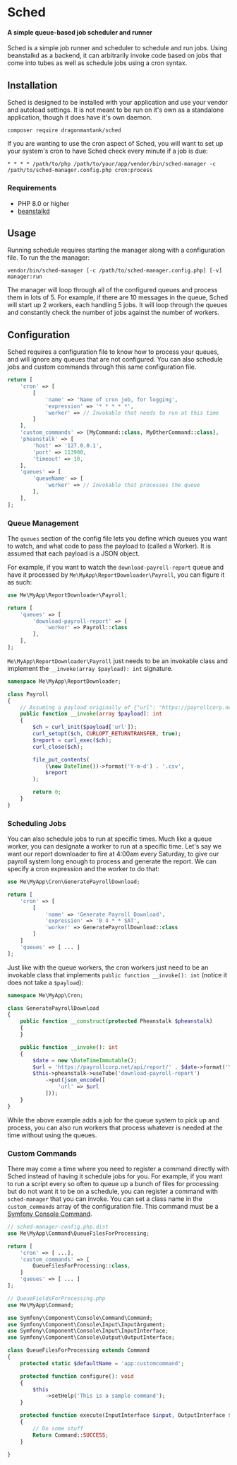 # Sched
#### A simple queue-based job scheduler and runner

Sched is a simple job runner and scheduler to schedule and run jobs. Using beanstalkd as a backend, it can arbitrarily invoke code based on jobs that come into tubes as well as schedule jobs using a cron syntax.

## Installation

Sched is designed to be installed with your application and use your vendor and autoload settings. It is not meant to be run on it's own as a standalone application, though it does have it's own daemon.

```console
composer require dragonmantank/sched
```

If you are wanting to use the cron aspect of Sched, you will want to set up your system's cron to have Sched check every minute if a job is due:

```
* * * * /path/to/php /path/to/your/app/vendor/bin/sched-manager -c /path/to/sched-manager.config.php cron:process
```

### Requirements
- PHP 8.0 or higher
- [beanstalkd](https://beanstalkd.github.io/)

## Usage

Running schedule requires starting the manager along with a configuration file. To run the the manager:

```console
vendor/bin/sched-manager [-c /path/to/sched-manager.config.php] [-v] manager:run 
```

The manager will loop through all of the configured queues and process them in lots of 5. For example, if there are 10 messages in the queue, Sched will start up 2 workers, each handling 5 jobs. It will loop through the queues and constantly check the number of jobs against the number of workers.

## Configuration

Sched requires a configuration file to know how to process your queues, and will ignore any queues that are not configured. You can also schedule jobs and custom commands through this same configuration file.

```php
return [
    'cron' => [
        [
            'name' => 'Name of cron job, for logging',
            'expression' => '* * * * *',
            'worker' => // Invokable that needs to run at this time
        ]
    ],
    'custom_commands' => [MyCommand::class, MyOtherCommand::class],
    'pheanstalk' => [
        'host' => '127.0.0.1',
        'port' => 113900,
        'timeout' => 10,
    ],
    'queues' => [
        'queueName' => [
            'worker' => // Invokable that processes the queue
        ],
    ],
];
```

### Queue Management

The `queues` section of the config file lets you define which queues you want to watch, and what code to pass the payload to (called a Worker). It is assumed that each payload is a JSON object.

For example, if you want to watch the `download-payroll-report` queue and have it processed by `Me\MyApp\ReportDownloader\Payroll`, you can figure it as such:

```php
use Me\MyApp\ReportDownloader\Payroll;

return [
    'queues' => [
        'download-payroll-report' => [
            'worker' => Payroll::class
        ],
    ],
];
```

`Me\MyApp\ReportDownloader\Payroll` just needs to be an invokable class and implement the `__invoke(array $payload): int` signature. 

```php
namespace Me\MyApp\ReportDownloader;

class Payroll
{
    // Assuming a payload originally of {"url": "https://payrollcorp.net/api/report/2021-01-01?apiKey=S3CR3T"}
    public function __invoke(array $payload): int
    {
        $ch = curl_init($payload['url']);
        curl_setopt($ch, CURLOPT_RETURNTRANSFER, true);
        $report = curl_exec($ch);
        curl_close($ch);

        file_put_contents(
            (\new DateTime())->format('Y-m-d') . '.csv',
            $report
        );

        return 0;
    }
}
```

### Scheduling Jobs

You can also schedule jobs to run at specific times. Much like a queue worker, you can designate a worker to run at a specific time. Let's say we want our report downloader to fire at 4:00am every Saturday, to give our payroll system long enough to process and generate the report. We can specify a cron expression and the worker to do that:

```php
use Me\MyApp\Cron\GeneratePayrollDownload;

return [
    'cron' => [
        [
            'name' => 'Generate Payroll Download',
            'expression' => '0 4 * * SAT',
            'worker' => GeneratePayrollDownload::class
        ]
    ]
    'queues' => [ ... ]
];
```

Just like with the queue workers, the cron workers just need to be an invokable class that implements `public function __invoke(): int` (notice it does not take a `$payload`):

```php
namespace Me\MyApp\Cron;

class GeneratePayrollDownload
{
    public function __construct(protected Pheanstalk $pheanstalk)
    {
    }

    public function __invoke(): int
    {
        $date = new \DateTimeImmutable();
        $url = 'https://payrollcorp.net/api/report/' . $date->format('Y-m-d') . '/?apiKey=S3C3R3T';
        $this->pheanstalk->useTube('download-payroll-report')
            ->put(json_encode([
                'url' => $url
            ]));
    }
}
```

While the above example adds a job for the queue system to pick up and process, you can also run workers that process whatever is needed at the time without using the queues.

### Custom Commands

There may come a time where you need to register a command directly with Sched instead of having it schedule jobs for you. For example, if you want to run a script every so often to queue up a bunch of files for processing but do not want it to be on a schedule, you can register a command with `sched-manager` that you can invoke. You can set a class name in the `custom_commands` array of the configuration file. This command must be a [Symfony Console Command](https://symfony.com/doc/current/console.html).

```php
// sched-manager-config.php.dist
use Me\MyApp\Command\QueueFilesForProcessing;

return [
    'cron' => [ ...],
    'custom_commands' => [
        QueueFilesForProcessing::class,
    ]
    'queues' => [ ... ]
];
```

```php
// QueueFieldsForProcessing.php
use Me\MyApp\Command;

use Symfony\Component\Console\Command\Command;
use Symfony\Component\Console\Input\InputArgument;
use Symfony\Component\Console\Input\InputInterface;
use Symfony\Component\Console\Output\OutputInterface;

class QueueFilesForProcessing extends Command
{
    protected static $defaultName = 'app:customcommand';

    protected function configure(): void
    {
        $this
            ->setHelp('This is a sample command');
    }

    protected function execute(InputInterface $input, OutputInterface $output)
    {
        // Do some stuff
        Return Command::SUCCESS;
    }

}
```